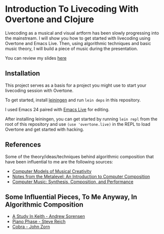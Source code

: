 # Introduction To Livecoding With Overtone and Clojure 

Livecoding as a musical and visual artform has been slowly progressing into the mainstream. I will show you how to get started with livecoding using Overtone and Emacs Live. Then, using algorithmic techniques and basic music theory, I will build a piece of music during the presentation.

You can review my slides [here](https://docs.google.com/presentation/d/1RMrTVWU-nZlppTXzzBsbfyBKNjUNOSok3APsMgvSXz8/edit?usp=sharing)

## Installation

This project serves as a basis for a project you might use to start your livecoding session with Overtone.

To get started, install [leiningen](http://leiningen.org/) and run `lein deps` in this repository.

I used Emacs 24 paired with [Emacs Live](https://github.com/overtone/emacs-live) for editing.

After installing leiningen, you can get started by running `lein repl` from the root of this repository and use `(use 'overtone.live)` in the REPL to load Overtone and get started with hacking.

## References

Some of the theory/ideas/techniques behind algorithmic composition that have been influential to me are the following sources:

* [Computer Models of Musical Creativity](http://mitpress.mit.edu/books/computer-models-musical-creativity)
* [Notes from the Metalevel: An Introduction to Computer Composition](http://www.moz.ac.at/sem/lehre/lib/bib/software/cm/Notes_from_the_Metalevel/)
* [Computer Music: Synthesis, Composition, and Performance](http://dl.acm.org/citation.cfm?id=549805)

## Some Influential Pieces, To Me Anyway, In Algorithmic Composition

* [A Study In Keith - Andrew Sorensen](https://www.youtube.com/watch?v=b-8Cmd6k4_M)
* [Piano Phase - Steve Reich](http://en.wikipedia.org/wiki/Piano_Phase)
* [Cobra - John Zorn](https://www.youtube.com/watch?v=yp-oZbmsQVw)

